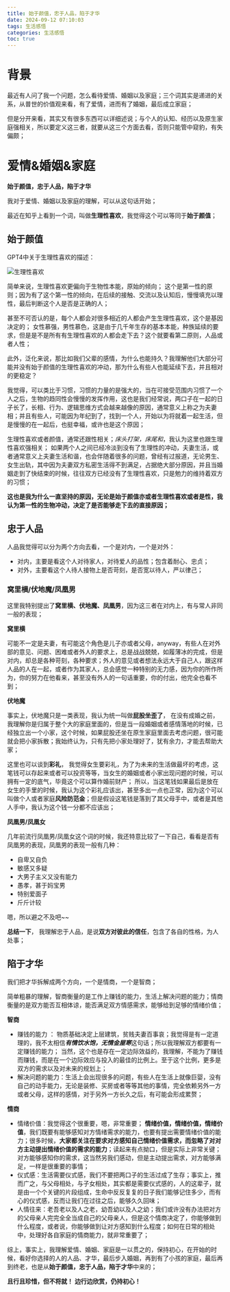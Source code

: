 ```yaml
---
title: 始于颜值，忠于人品，陷于才华
date: 2024-09-12 07:10:03
tags: 生活感悟
categories: 生活感悟
toc: true
---
```

# 背景

最近有人问了我一个问题，怎么看待爱情、婚姻以及家庭；三个词其实是递进的关系，从普世的价值观来看，有了爱情，进而有了婚姻，最后成立家庭；

但是分开来看，其实又有很多东西可以详细述说；与个人的认知、经历以及原生家庭强相关，所以要定义这三者，就要从这三个方面去看，否则只能管中窥豹，有失偏颇；

<!-- more -->

# 爱情&婚姻&家庭

**始于颜值，忠于人品，陷于才华**

我对于爱情、婚姻以及家庭的理解，可以从这句话开始； 

最近在知乎上看到一个词，叫做**生理性喜欢**，我觉得这个可以等同于**始于颜值**；

## 始于颜值

GPT4中关于生理性喜欢的描述：

![生理性喜欢](https://github.com/user-attachments/assets/a1b8d4ac-95c8-47c6-875a-0f341cd81cfe)

简单来说，生理性喜欢更偏向于生物性本能，原始的倾向； 这个是第一性的原则；因为有了这个第一性的倾向，在后续的接触、交流以及认知后，慢慢填充以理性，最后判断这个人是否是正确的人；

甚至不可否认的是，每个人都会对很多相近的人都会产生生理性喜欢，这个是基因决定的； 女性慕强，男性慕色，这是由于几千年生存的基本本能，种族延续的要求，但是是不是所有有生理性喜欢的人都会走下去？这个就要看第二原则，人品或者人性；

此外，泛化来说，那比如我们父辈的感情，为什么也能持久？我理解他们大部分可能并没有始于颜值的生理性喜欢的冲动，那为什么有些人也能延续下去，并且相对的更稳定？

我觉得，可以类比于习惯，习惯的力量的是强大的，当在可接受范围内习惯了一个人之后，生物的趋同性会慢慢的发挥作用，这也是我们经常说，两口子在一起的日子长了，长相、行为、逻辑思维方式会越来越像的原因，通常意义上称之为夫妻相；并且有些人，可能因为年纪到了，找到一个人，开始以为将就着一起生活，但是慢慢的在一起后，也挺幸福，或许也是这个原因；

生理性喜欢或者颜值，通常还跟性相关；*床头打架，床尾和*，我认为这里也跟生理性喜欢强相关； 如果两个人之间已经冷淡到没有了生理性的冲动，夫妻生活，或者通常意义上夫妻生活和谐，也会伴随着很多的问题，曾经有过报道，无论男生、女生出轨，其中因为夫妻双方私密生活得不到满足，占据绝大部分原因，并且当婚姻走到了快结束的时候，往往双方已经没有了生理性喜欢，只是勉力的维持着双方的习惯；

**这也是我为什么一直坚持的原因，无论是始于颜值亦或者生理性喜欢或者是性，我认为第一性的生物冲动，决定了是否能够走下去的直接原因；**

## 忠于人品

人品我觉得可以分为两个方向去看，一个是对内，一个是对外：

* 对内，主要是看这个人对待家人，对待爱人的品性；包含着耐心、忠贞；
* 对外，主要看这个人待人接物上是否苛刻，是否宽以待人，严以律己；

### 窝里横/伏地魔/凤凰男

这里我特别提出了**窝里横、伏地魔、凤凰男**，因为这三者在对内上，有与常人非同一般的表现；

**窝里横**

可能不一定是夫妻，有可能这个角色是儿子亦或者父母，anyway，有些人在对外部的意见、问题、困难或者外人的要求上，总是战战兢兢，如履薄冰的完成，但是对内，却总是各种苛刻，各种要求；外人的意见或者想法永远大于自己人，跟这样人品的人在一起，或者作为其家人，总会感觉一种特别的无力感，因为你的所作所为，你的努力在他看来，甚至没有外人的一句话重要，你的付出，他完全也看不到；

**伏地魔**

事实上，伏地魔只是一类表现，我认为统一叫做**屁股坐歪了**， 在没有成婚之前，我理解你是归属于整个大的家庭里面的，但是当一段婚姻或者感情落地的时候，已经独立出一个小家，这个时候，如果屁股还坐在原生家庭里面去考虑问题，很可能就会把小家拆散；我始终认为，只有先把小家处理好了，犹有余力，才能去帮助大家；

这里也可以谈到**彩礼**， 我觉得女生要彩礼，为了为未来的生活做最坏的考虑，这笔钱可以存起来或者可以投资等等，当女生的婚姻或者小家出现问题的时候，可以拥有一定的底气，毕竟这个可以算作婚前财产； 所以，当这笔钱如果最后是放在女生的手里的时候，我认为这个彩礼应该出，甚至多出一点也正常，因为这个可以叫做个人或者家庭**风险防范金**；但是假设这笔钱是落到了其父母手中，或者是其他人手中，我认为这个钱一分都不应该出；

**凤凰男/凤凰女**

几年前流行凤凰男/凤凰女这个词的时候，我还特意比较了一下自己，看看是否有凤凰男的表现，凤凰男的表现一般有几种：

* 自卑又自负
* 敏感又多疑
* 大男子主义又没有能力
* 愚孝，甚于妈宝男
* 特别爱面子
* 斤斤计较

嗯，所以避之不及吧~~

**总结一下**， 我理解忠于人品，是说**双方对彼此的信任**，包含了各自的性格，为人处事；

## 陷于才华

我们把才华拆解成两个方向，一个是情商，一个是智商；

简单粗暴的理解，智商衡量的是工作上赚钱的能力，生活上解决问题的能力；情商衡量的是双方能否互相体谅，能否满足双方情感需求，能够给到足够的情绪价值；

**智商**

* 赚钱的能力 ： 物质基础决定上层建筑，贫贱夫妻百事哀；我觉得是有一定道理的，我不太相信***有情饮水饱，无情金屋寒***这句话；所以我理解双方都要有一定赚钱的能力； 当然，这个也是存在一定边际效益的，我理解，不能为了赚钱而赚钱，而是在一个边际效应与投入的最佳的比例上。至于这个比例，更多是双方的需求以及对未来的规划上；
* 解决问题的能力：生活上会出现很多的问题，有些人在生活上就像巨婴，没有自己的动手能力，无论是装修、买房或者等等其他的事情，完全依赖另外一方或者父母，这样的感情，对于另外一方长久之后，有可能会形成累赘；

**情商**

* 情绪价值：我觉得这个很重要，嗯，非常重要； **情绪价值，情绪价值，情绪价值**，我们既要有能够感知对方情绪需求的能力，也要有提出需要情绪价值的能力；很多时候，**大家都关注在要求对方感知自己情绪价值需求，而忽略了对对方主动提出情绪价值的需求的能力**；读起来有点拗口，但是实际上非常关键； 对方能够感知你的需求，这当然另我们感动，但是主动提出需求，对方能够满足，一样是很重要的事情；
* 仪式感：生活需要仪式感，我们不要把两口子的生活过成了生存；事实上，推而广之，与父母相处，与子女相处，其实都是需要仪式感的，人的这辈子，就是由一个个关键的片段组成，生命中反反复复的日子我们能够记住多少，而有心的仪式感，反而让我们在过往之后，能够久久回味；
* 人情往来：老吾老以及人之老，幼吾幼以及人之幼；我们或许没有办法把对方的父母亲人完完全全当成自己的父母亲人，但是这个情商决定了，你能够做到什么程度，或者说，你能够做到让对方感知到什么程度；如何在日常的相处中，处理好各自家庭的情商能力，就非常重要了；



综上，事实上，我理解爱情、婚姻、家庭是一以贯之的，保持初心，在开始的时候，看好你选择的人的人品、才华，最后步入婚姻，再到有了小孩的家庭，最后再到终老，也是从**始于颜值，忠于人品，陷于才华**中来的；

**且行且珍惜，但不将就！**
**边行边欣赏，仍持初心！**




